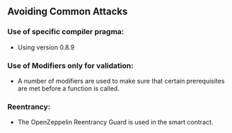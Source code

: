## Avoiding Common Attacks

### Use of specific compiler pragma:
- Using version 0.8.9

### Use of Modifiers only for validation:
- A number of modifiers are used to make sure that certain prerequisites are met before a function is called. 

### Reentrancy:
- The OpenZeppelin Reentrancy Guard is used in the smart contract. 